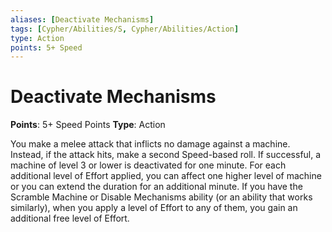 ```yaml
---
aliases: [Deactivate Mechanisms]
tags: [Cypher/Abilities/S, Cypher/Abilities/Action]
type: Action
points: 5+ Speed
---
```


# Deactivate Mechanisms

**Points**: 5+ Speed Points
**Type**: Action

You make a melee attack that inflicts no damage against a machine. Instead, if the attack hits, make a second Speed-based roll. If successful, a machine of level 3 or lower is deactivated for one minute. For each additional level of Effort applied, you can affect one higher level of machine or you can extend the duration for an additional minute. If you have the Scramble Machine or Disable Mechanisms ability (or an ability that works similarly), when you apply a level of Effort to any of them, you gain an additional free level of Effort.

